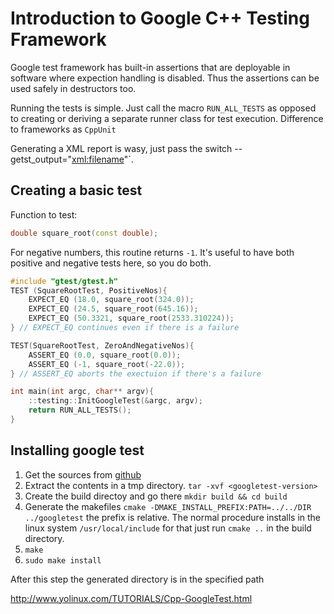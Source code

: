 # Introduction to Google C++ Testing Framework

Google test framework has built-in assertions that are deployable in software
where expection handling is disabled. Thus the assertions can be used safely in
destructors too.

Running the tests is simple. Just call the macro `RUN_ALL_TESTS` as opposed to
creating or deriving a separate runner class for test execution. Difference to
frameworks as `CppUnit`

Generating a XML report is wasy, just pass the switch --getst_output="<xml:filename>"`.

## Creating a basic test

Function to test:

```cpp
double square_root(const double);
```

For negative numbers, this routine returns `-1`. It's useful to have both positive
and negative tests here, so you do both.

```cpp
#include "gtest/gtest.h"
TEST (SquareRootTest, PositiveNos){
    EXPECT_EQ (18.0, square_root(324.0));
    EXPECT_EQ (24.5, square_root(645.16));
    EXPECT_EQ (50.3321, square_root(2533.310224));
} // EXPECT_EQ continues even if there is a failure

TEST(SquareRootTest, ZeroAndNegativeNos){
    ASSERT_EQ (0.0, square_root(0.0));
    ASSERT_EQ (-1, square_root(-22.0));
} // ASSERT_EQ aborts the exectuion if there's a failure

int main(int argc, char** argv){
    ::testing::InitGoogleTest(&argc, argv);
    return RUN_ALL_TESTS();
}
```

## Installing google test

1. Get the sources from [github](https://github.com/google/googletest.git)
2. Extract the contents in a tmp directory. `tar -xvf <googletest-version>`
3. Create the build directoy and go there `mkdir build && cd build`
4. Generate the makefiles `cmake -DMAKE_INSTALL_PREFIX:PATH=../../DIR ../googletest` the prefix is
   relative. The normal procedure installs in the linux system `/usr/local/include` for that
   just run `cmake ..` in the build directory.
5. `make`
6. `sudo make install`

After this step the generated directory is in the specified path

http://www.yolinux.com/TUTORIALS/Cpp-GoogleTest.html
